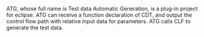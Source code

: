 


ATG, whose full name is Test data Automatic Generation, is a plug-in project for eclipse.
ATG can receive a function declaration of CDT, and output the control flow path with relative input data for parameters.
ATG calls CLF to generate the test data.
